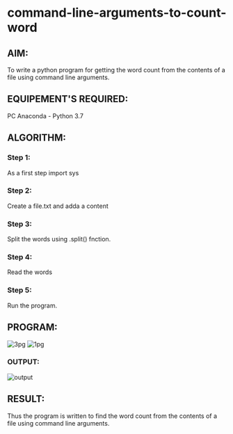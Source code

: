 # command-line-arguments-to-count-word
## AIM:
To write a python program for getting the word count from the contents of a file using command line arguments.
## EQUIPEMENT'S REQUIRED: 
PC
Anaconda - Python 3.7
## ALGORITHM: 
### Step 1:
As a first step import sys
### Step 2: 
Create a file.txt and adda a content  
### Step 3: 
Split the words using .split() fnction.
### Step 4:  
Read the words 
### Step 5: 
Run the program.


## PROGRAM:
![3pg](https://user-images.githubusercontent.com/94386222/153753103-04d4e405-ded6-49dd-bd33-52783282945c.jpeg)
![1pg](https://user-images.githubusercontent.com/94386222/153753121-ac14ea3d-3d36-419a-9283-1aa78c0f3b7c.jpeg)

### OUTPUT:

![output](https://user-images.githubusercontent.com/94386222/153753126-531b1f2c-5063-4968-bde7-fd1e90a16b52.jpeg)


## RESULT:
Thus the program is written to find the word count from the contents of a file using command line arguments.
